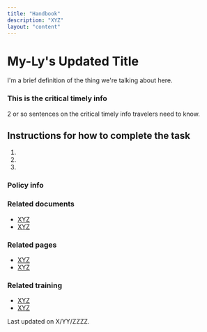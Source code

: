 ```yaml
---
title: "Handbook"
description: "XYZ"
layout: "content"
---
```


# <this is a title> My-Ly's Updated Title

<define the topic in lay terms>  I'm a brief definition of the thing we're talking about here.
  
### <critical timely info > This is the critical timely info 
  2 or so sentences on the critical timely info travelers need to know. 


## <body content> Instructions for how to complete the task

1. 
2. 
3. 
  
### <policy info> Policy info


### <related documents> Related documents 
  
- [XYZ](XYZ)
- [XYZ](XYZ)

### <related webpages on DTMO site> Related pages
  
- [XYZ](XYZ)
- [XYZ](XYZ)

### <related training> Related training

- [XYZ](XYZ)
- [XYZ](XYZ)

<last updated date> Last updated on X/YY/ZZZZ.
